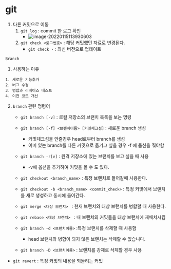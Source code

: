 # git



1. 다른 커밋으로 이동
   1. `git log` : commit 한 로그 확인
      - ![image-20220115113930603](C:\Users\Changwan\Desktop\GIT\TIL\docs\02_git\git.assets\image-20220115113930603.png)
   2. `git check <로그번호>` : 해당 커밋했던 자료로 변경된다.
      - `git check -` :  최신 버전으로 업데이트
   
   

`Branch`

1. 사용하는 이유 

``` 
1. 새로운 기능추가
2. 버그 수정
3. 병합과 리베이스 테스트
4. 이전 코드 개선
```

2. `branch` 관련 명령어

   - `git branch [-v]` :  로컬 저장소의 브랜치 목록을 보는 명령
   - `git branch [-f] <브랜치이름> [커밋체크섬]` : 새로운 branch 생성
     - 커밋체크섬을 안줄경우 head로부터 branch를 생성
     - 이미 있는 branch를 다른 커밋으로 옮기고 싶을 경우 -f 에 옵션을 줘야함
   - `git branch -r[v]` : 원격 저장소에 있는 브랜치를 보고 싶을 때 사용
     - -v에 옵션을 추가하여 커밋을 볼 수 도 있다.
   - `git checkout <branch_name>` : 특정 브랜치로 들어갈때 사용한다.
   - `git checkout -b <branch_name> <commit_check>` : 특정 커밋에서 브랜치를 새로 생성하고 동시에 들어간다.
   - `git merge <대상 브랜치> `  : 현재 브랜치와 대상 브랜치를 병합할 때 사용한다.
   - `git rebase <대상 브랜치> ` : 내 브랜치의 커밋들을 대상 브랜치에 재배치시킴
   - `git branch -d <브랜치이름>` :특정 브랜치를 삭제할 때  사용함
     - head 브랜치와 병합이 되지 않은 브랜치는 삭제할 수 없습니다.

   - `git branch -D <브랜치이름>` : 브랜치를  강제로 삭제할 경우 사용



-  `git revert`  : 특정 커밋의 내용을 되돌리는 커밋

 




